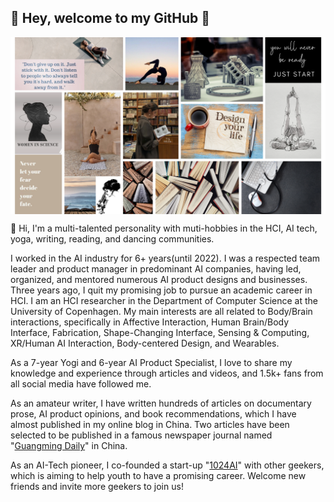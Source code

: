 ## 👋 Hey, welcome to my GitHub 👋
<a href="URL_REDIRECT" target="blank"><img align="center" src="https://github.com/montaneH/MengtingHuang/blob/main/collage.png" height="" /></a>


👋 Hi, I'm a multi-talented personality with muti-hobbies in the HCI, AI tech, yoga, writing, reading, and dancing communities. 

I worked in the AI industry for 6+ years(until 2022). I was a respected team leader and product manager in predominant AI companies, having led, organized, and mentored numerous AI product designs and businesses. Three years ago, I quit my promising job to pursue an academic career in HCI. I am an HCI researcher in the Department of Computer Science at the University of Copenhagen. My main interests are all related to Body/Brain interactions, specifically in Affective Interaction, Human Brain/Body Interface, Fabrication, Shape-Changing Interface, Sensing \& Computing, XR/Human AI Interaction, Body-centered Design, and Wearables.

As a 7-year Yogi and 6-year AI Product Specialist, I love to share my knowledge and experience through articles and videos, and 1.5k+ fans from all social media have followed me. 

As an amateur writer, I have written hundreds of articles on documentary prose, AI product opinions, and book recommendations, which I have almost published in my online blog in China. Two articles have been selected to be published in a famous newspaper journal named "[Guangming Daily](https://en.wikipedia.org/wiki/Guangming_Daily)" in China.

As an AI-Tech pioneer, I co-founded a start-up "[1024AI](https://1024ai.com/)" with other geekers, which is aiming to help youth to have a promising career. Welcome new friends and invite more geekers to join us!
